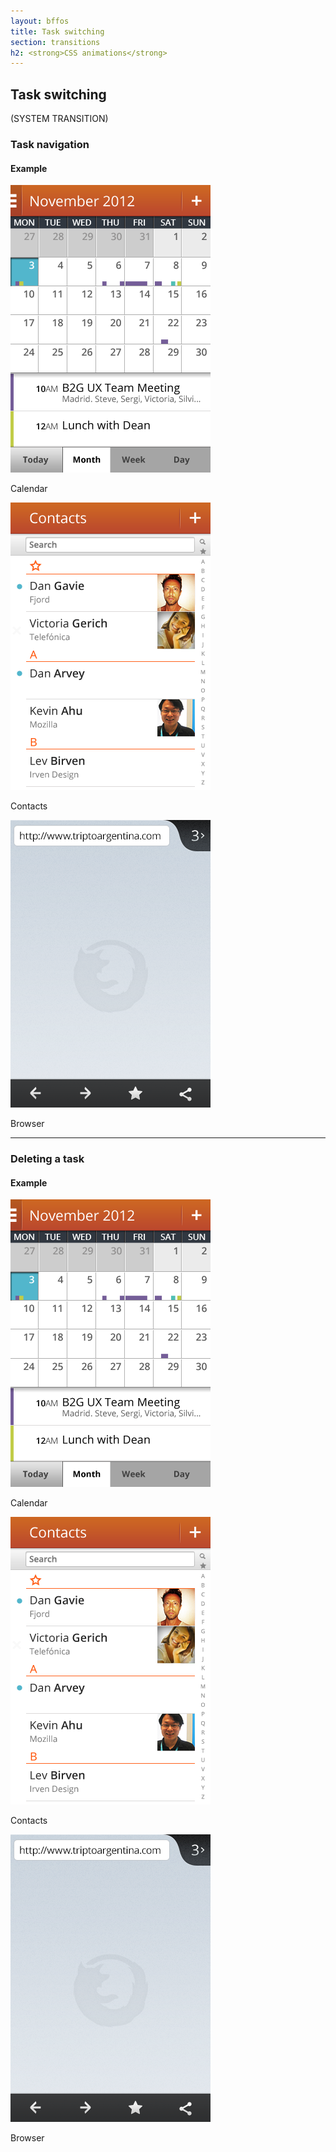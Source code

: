```yaml
---
layout: bffos
title: Task switching
section: transitions
h2: <strong>CSS animations</strong>
---
```


## Task switching

(SYSTEM TRANSITION)

### Task navigation

<section class="transition">
  <h4>Example</h4>
  <article id="example-task" class="phone-frame">
    <div class="play">
      <span class="glow"></span>
      <span class="shape"></span>
    </div>
    <section class="full frame dark">
      <div class="statusbar"></div>
      <div class="apps-container">
        <div id="task-app-1" class="app">
          <div class="overlay"></div>
          <img src="../images/transitions/calendar.png" alt="calendar">
          <p>Calendar</p>
        </div>
        <div id="task-app-2" class="app">
          <div class="overlay"></div>
          <img src="../images/transitions/contacts.png" alt="contacts">
          <p>Contacts</p>
        </div>
        <div id="task-app-3" class="app">
          <div class="overlay"></div>
          <img src="../images/transitions/browser.png" alt="browser">
          <p>Browser</p>
        </div>
      </div>
    </section>
  </article>
</section>

<hr>

### Deleting a task

<section class="transition">
  <h4>Example</h4>
  <article id="example-task-2" class="phone-frame">
    <div class="play">
      <span class="glow"></span>
      <span class="shape"></span>
    </div>
    <section class="full frame dark">
      <div class="statusbar"></div>
      <div class="apps-container">
        <div id="task-2-app-1" class="app">
          <div class="overlay"></div>
          <img src="../images/transitions/calendar.png" alt="calendar">
          <p>Calendar</p>
        </div>
        <div id="task-2-app-2" class="app">
          <div class="overlay"></div>
          <img src="../images/transitions/contacts.png" alt="contacts">
          <p>Contacts</p>
        </div>
        <div id="task-2-app-3" class="app">
          <div class="overlay"></div>
          <img src="../images/transitions/browser.png" alt="browser">
          <p>Browser</p>
        </div>
      </div>
    </section>
  </article>
</section>
